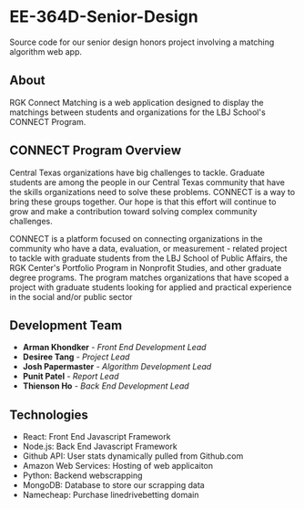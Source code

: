 # EE-364D-Senior-Design
Source code for our senior design honors project involving a matching algorithm web app.

## About
RGK Connect Matching is a web application designed to display the matchings between students and organizations for the LBJ School's CONNECT Program.

## CONNECT Program Overview 
Central Texas organizations have big challenges to tackle. Graduate students are among the people in our Central Texas community that have the skills organizations need to solve these problems.  CONNECT is a way to bring these groups together. Our hope is that this effort will continue to grow and make a contribution toward solving complex community challenges. 

CONNECT is a platform focused on connecting organizations in the community who have a data, evaluation, or measurement - related project to tackle with graduate students from the LBJ School of Public Affairs, the RGK Center's Portfolio Program in Nonprofit Studies, and other graduate degree programs. The program matches organizations that have scoped a project with graduate students looking for applied and practical experience in the social and/or public sector

## Development Team 

* **Arman Khondker** - *Front End Development Lead*
* **Desiree Tang** - *Project Lead*
* **Josh Papermaster** - *Algorithm Development Lead*
* **Punit Patel** - *Report Lead*
* **Thienson Ho** - *Back End Development Lead*

## Technologies

* React: Front End Javascript Framework
* Node.js: Back End Javascript Framework 
* Github API: User stats dynamically pulled from Github.com
* Amazon Web Services: Hosting of web applicaiton
* Python: Backend webscrapping
* MongoDB: Database to store our scrapping data
* Namecheap: Purchase linedrivebetting domain


